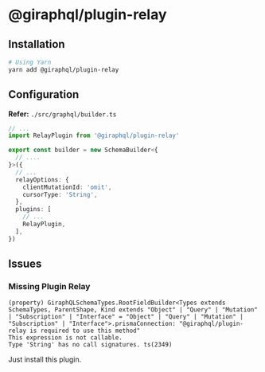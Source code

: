 # @giraphql/plugin-relay

## Installation

```sh
# Using Yarn
yarn add @giraphql/plugin-relay
```

## Configuration

**Refer:** `./src/graphql/builder.ts`

```ts
// ...
import RelayPlugin from '@giraphql/plugin-relay'

export const builder = new SchemaBuilder<{
  // ....
}>({
  // ...
  relayOptions: {
    clientMutationId: 'omit',
    cursorType: 'String',
  },
  plugins: [
    // ...
    RelayPlugin,
  ],
})
```

## Issues

### Missing Plugin Relay

```log
(property) GiraphQLSchemaTypes.RootFieldBuilder<Types extends SchemaTypes, ParentShape, Kind extends "Object" | "Query" | "Mutation" | "Subscription" | "Interface" = "Object" | "Query" | "Mutation" | "Subscription" | "Interface">.prismaConnection: "@giraphql/plugin-relay is required to use this method"
This expression is not callable.
Type 'String' has no call signatures. ts(2349)
```

Just install this plugin.
